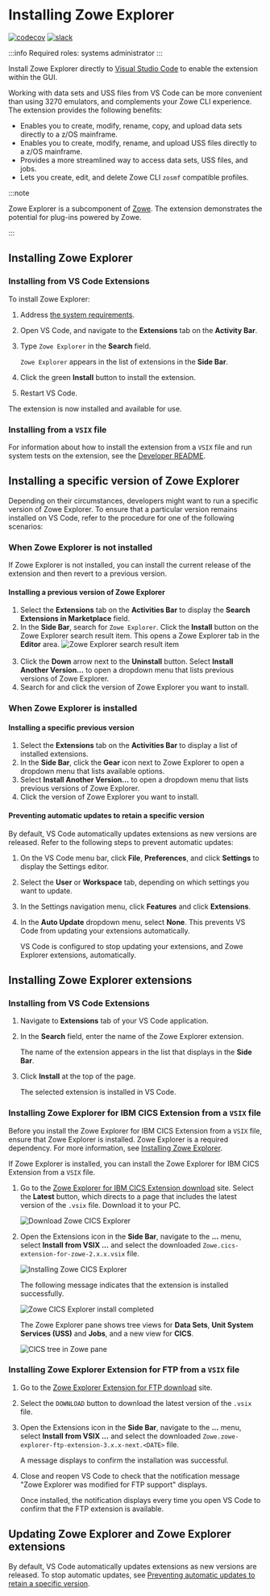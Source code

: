 # Installing Zowe Explorer

<a href="https://app.codecov.io/gh/zowe/zowe-explorer-vscode"><img src="https://codecov.io/gh/zowe/vscode-extension-for-zowe/branch/main/graph/badge.svg" alt="codecov" scope="external"/></a>
<a href="https://app.slack.com/client/T1BAJVCTY/CUVE37Z5F"><img src="https://img.shields.io/badge/chat-on%20Slack-blue" alt="slack" scope="external"/></a>

:::info Required roles: systems administrator
:::

Install Zowe Explorer directly to [Visual Studio Code](https://code.visualstudio.com/) to enable the extension within the GUI. 

Working with data sets and USS files from VS Code can be more convenient than using 3270 emulators, and complements your Zowe CLI experience. The extension provides the following benefits:

- Enables you to create, modify, rename, copy, and upload data sets directly to a z/OS mainframe.
- Enables you to create, modify, rename, and upload USS files directly to a z/OS mainframe.
- Provides a more streamlined way to access data sets, USS files, and jobs.
- Lets you create, edit, and delete Zowe CLI `zosmf` compatible profiles.

:::note

Zowe Explorer is a subcomponent of [Zowe](https://zowe.org/home/). The extension demonstrates the potential for plug-ins powered by Zowe.

:::

## Installing Zowe Explorer

### Installing from VS Code Extensions

To install Zowe Explorer:

1. Address [the system requirements](#system-requirements).
2. Open VS Code, and navigate to the **Extensions** tab on the **Activity Bar**.
3. Type `Zowe Explorer` in the **Search** field.

   `Zowe Explorer` appears in the list of extensions in the **Side Bar**.
4. Click the green **Install** button to install the extension.
5. Restart VS Code.

The extension is now installed and available for use.

### Installing from a `VSIX` file

For information about how to install the extension from a `VSIX` file and run system tests on the extension, see the [Developer README](https://github.com/zowe/vscode-extension-for-zowe#build-locally).

## Installing a specific version of Zowe Explorer

Depending on their circumstances, developers might want to run a specific version of Zowe Explorer. To ensure that a particular version remains installed on VS Code, refer to the procedure for one of the following scenarios:

### When Zowe Explorer is not installed

If Zowe Explorer is not installed, you can install the current release of the extension and then revert to a previous version.

#### Installing a previous version of Zowe Explorer

1. Select the **Extensions** tab on the **Activities Bar** to display the **Search Extensions in Marketplace** field.
2. In the **Side Bar**, search for `Zowe Explorer`. Click the **Install** button on the Zowe Explorer search result item. This opens a Zowe Explorer tab in the **Editor** area.
   ![Zowe Explorer search result item](../images/ze/ZE-zowe-explorer-result-item.jpg "Zowe Explorer search result item")
<br/><br/>
3. Click the **Down** arrow next to the **Uninstall** button. Select **Install Another Version…** to open a dropdown menu that lists previous versions of Zowe Explorer.
4. Search for and click the version of Zowe Explorer you want to install.

### When Zowe Explorer is installed

#### Installing a specific previous version

1. Select the **Extensions** tab on the **Activities Bar** to display a list of installed extensions.
2. In the **Side Bar**, click the **Gear** icon next to Zowe Explorer to open a dropdown menu that lists available options.
3. Select **Install Another Version…** to open a dropdown menu that lists previous versions of Zowe Explorer.
4. Click the version of Zowe Explorer you want to install.

#### Preventing automatic updates to retain a specific version

By default, VS Code automatically updates extensions as new versions are released. Refer to the following steps to prevent automatic updates:

1. On the VS Code menu bar, click **File**, **Preferences**, and click **Settings** to display the Settings editor.
2. Select the **User** or **Workspace** tab, depending on which settings you want to update.
3. In the Settings navigation menu, click **Features** and click **Extensions**.
4. In the **Auto Update** dropdown menu, select **None**. This prevents VS Code from updating your extensions automatically.

      VS Code is configured to stop updating your extensions, and Zowe Explorer extensions, automatically.

## Installing Zowe Explorer extensions

### Installing from VS Code Extensions

1. Navigate to **Extensions** tab of your VS Code application.
2. In the **Search** field, enter the name of the Zowe Explorer extension.

    The name of the extension appears in the list that displays in the **Side Bar**.

3. Click **Install** at the top of the page.

   The selected extension is installed in VS Code.

### Installing Zowe Explorer for IBM CICS Extension from a `VSIX` file

Before you install the Zowe Explorer for IBM CICS Extension from a `VSIX` file, ensure that Zowe Explorer is installed. Zowe Explorer is a required dependency. For more information, see [Installing Zowe Explorer](#installing-zowe-explorer-1).

If  Zowe Explorer is installed, you can install the Zowe Explorer for IBM CICS Extension from a `VSIX` file.

1. Go to the [Zowe Explorer for IBM CICS Extension download](https://github.com/zowe/cics-for-zowe-client) site. Select the **Latest** button, which directs to a page that includes the latest version of the `.vsix` file. Download it to your PC.

   ![Download Zowe CICS Explorer](../images/ze-cics/cics-latest-vsix.png)

2. Open the Extensions icon in the **Side Bar**, navigate to the **...** menu, select **Install from VSIX ...** and select the downloaded `Zowe.cics-extension-for-zowe-2.x.x.vsix` file.

   ![Installing Zowe CICS Explorer](../images/ze-cics/zowe-cics-explorer-install.gif)

   The following message indicates that the extension is installed successfully.

   ![Zowe CICS Explorer install completed](../images/ze-cics/info-message-install-completed.png)

   The Zowe Explorer pane shows tree views for **Data Sets**, **Unit System Services (USS)** and **Jobs**, and a new view for **CICS**.

   ![CICS tree in Zowe pane](../images/ze-cics/cics-tree-in-zowe-pane.png)

### Installing Zowe Explorer Extension for FTP from a `VSIX` file

1. Go to the [Zowe Explorer Extension for FTP download](https://open-vsx.org/extension/Zowe/zowe-explorer-ftp-extension) site.

2. Select the `DOWNLOAD` button to download the latest version of the `.vsix` file.

3. Open the Extensions icon in the **Side Bar**, navigate to the **...** menu, select **Install from VSIX ...** and select the downloaded `Zowe.zowe-explorer-ftp-extension-3.x.x-next.<DATE>` file.

      A message displays to confirm the installation was successful.

4. Close and reopen VS Code to check that the notification message "Zowe Explorer was modified for FTP support" displays.

   Once installed, the notification displays every time you open VS Code to confirm that the FTP extension is available.

## Updating Zowe Explorer and Zowe Explorer extensions

By default, VS Code automatically updates extensions as new versions are released. To stop automatic updates, see [Preventing automatic updates to retain a specific version](#preventing-automatic-updates-to-retain-a-specific-version).
